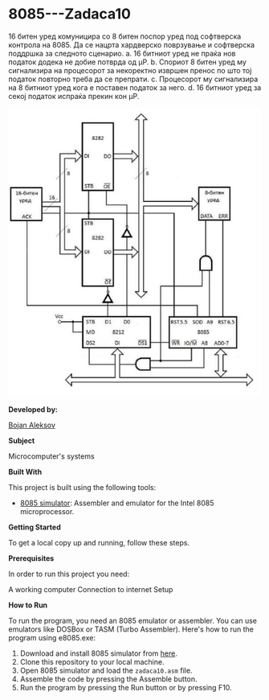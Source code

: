 # 8085---Zadaca10
16 битен уред комуницира со 8 битен поспор уред под
софтверска контрола на 8085. Да се нацрта хардверско
поврзување и софтверска поддршка за следното сценарио.
a. 16 битниот уред не праќа нов податок додека не добие
потврда од µP.
b. Спориот 8 битен уред му сигнализира на процесорот за
некоректно извршен пренос по што тој податок
повторно треба да се препрати.
c. Процесорот му сигнализира на 8 битниот уред кога е
поставен податок за него.
d. 16 битниот уред за секој податок испраќа прекин кон
µP. 

![Screenshot (1)](https://github.com/BojanAleksov/8085---Zadaca10/blob/main/Slika%201%20(Zadaca10).png) 

**Developed by:**

[Bojan Aleksov](https://github.com/BojanAleksov)


**Subject**

Microcomputer's systems

**Built With**

This project is built using the following tools:

- [8085 simulator](https://github.com/8085simulator/8085simulator.github.io?tab=readme-ov-file): Assembler and emulator for the Intel 8085 microprocessor.

**Getting Started**

To get a local copy up and running, follow these steps.

**Prerequisites**

In order to run this project you need:

A working computer
Connection to internet
Setup

**How to Run**

To run the program, you need an 8085 emulator or assembler. You can use emulators like DOSBox or TASM (Turbo Assembler). Here's how to run the program using e8085.exe:

1. Download and install 8085 simulator from [here](https://github.com/8085simulator/8085simulator.github.io?tab=readme-ov-file).
2. Clone this repository to your local machine.
3. Open 8085 simulator and load the `zadaca10.asm` file.
4. Assemble the code by pressing the Assemble button.
5. Run the program by pressing the Run button or by pressing F10.

